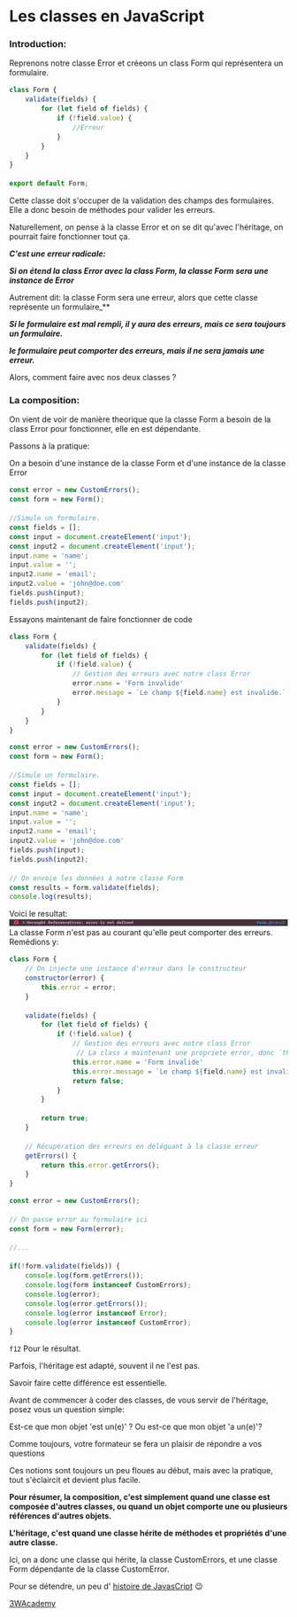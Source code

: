 # Les classes en JavaScript

### Introduction:

Reprenons notre classe Error et créeons un class Form qui représentera un formulaire.

```javascript
class Form {
    validate(fields) {
        for (let field of fields) {
            if (!field.value) {
                //Erreur
            }
        }
    }
}

export default Form;
```

Cette classe doit s'occuper de la validation des champs des formulaires. Elle a donc besoin de méthodes pour valider les erreurs.

Naturellement, on pense à la classe Error et on se dit qu'avec l'héritage, on pourrait faire fonctionner tout ça.


**_C'est une erreur radicale:_**

**_Si on étend la class Error avec la class Form, la classe Form sera une instance de Error_**

Autrement dit: la classe Form sera une erreur, alors que cette classe représente un formulaire_**

**_Si le formulaire est mal rempli, il y aura des erreurs, mais ce sera toujours un formulaire._**

**_le formulaire peut comporter des erreurs, mais il ne sera jamais une erreur._**


Alors, comment faire avec nos deux classes ?

### La composition:

On vient de voir de manière theorique que la classe Form a besoin de la class Error pour fonctionner, elle en est dépendante.

Passons à la pratique:

On a besoin d'une instance de la classe Form et d'une instance de la classe Error

```javascript
const error = new CustomErrors();
const form = new Form();

//Simule un formulaire.
const fields = [];
const input = document.createElement('input');
const input2 = document.createElement('input');
input.name = 'name';
input.value = '';
input2.name = 'email';
input2.value = 'john@doe.com'
fields.push(input);
fields.push(input2);

```

Essayons maintenant de faire fonctionner de code

```javascript
class Form {
    validate(fields) {
        for (let field of fields) {
            if (!field.value) {
                // Gestion des erreurs avec notre class Error
                error.name = 'Form invalide'
                error.message = `Le champ ${field.name} est invalide.`
            }
        }
    }
}
```

```javascript
const error = new CustomErrors();
const form = new Form();

//Simule un formulaire.
const fields = [];
const input = document.createElement('input');
const input2 = document.createElement('input');
input.name = 'name';
input.value = '';
input2.name = 'email';
input2.value = 'john@doe.com'
fields.push(input);
fields.push(input2);

// On envoie les données à notre classe Form
const results = form.validate(fields);
console.log(results);
```

Voici le resultat: ![image d'erreur](../img/formerror.png) La classe Form n'est pas au courant qu'elle peut comporter des erreurs. Remédions y:

```javascript
class Form {
    // On injecte une instance d'erreur dans le constructeur
    constructor(error) {
        this.error = error;
    }

    validate(fields) {
        for (let field of fields) {
            if (!field.value) {
                // Gestion des erreurs avec notre class Error
                 // La class a maintenant une propriete error, donc `this` 😉
                this.error.name = 'Form invalide'
                this.error.message = `Le champ ${field.name} est invalide.`
                return false;
            }
        }

        return true;
    }

    // Récupération des erreurs en déléguant à la classe erreur
    getErrors() {
        return this.error.getErrors();
    }
}
```

```javascript
const error = new CustomErrors();

// On passe error au formulaire ici
const form = new Form(error);

//...

if(!form.validate(fields)) {
    console.log(form.getErrors());
    console.log(form instanceof CustomErrors);
    console.log(error);
    console.log(error.getErrors());
    console.log(error instanceof Error);
    console.log(error instanceof CustomError);
}
```

`f12` Pour le résultat.

Parfois, l'héritage est adapté, souvent il ne l'est pas.

Savoir faire cette différence est essentielle.

Avant de commencer à coder des classes, de vous servir de l'héritage, posez vous un question simple:

Est-ce que mon objet 'est un(e)' ? Ou est-ce que mon objet 'a un(e)'?

Comme toujours, votre formateur se fera un plaisir de répondre a vos questions

Ces notions sont toujours un peu floues au début, mais avec la pratique, tout s'éclaircit et devient plus facile.

**Pour résumer, la composition, c'est simplement quand une classe est composée d'autres classes, ou quand un objet comporte une ou plusieurs références d'autres objets.**

**L'héritage, c'est quand une classe hérite de méthodes et propriétés d'une autre classe.**

Ici, on a donc une classe qui hérite, la classe CustomErrors, et une classe Form dépendante de la classe CustomError.

Pour se détendre, un peu d' [histoire de JavasCript](prototype.html) 😉

[3WAcademy](https://3wa.fr)
